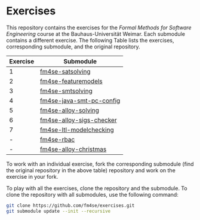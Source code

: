 # Exercises

This repository contains the exercises for the *Formal Methods for Software Engineering* course at the Bauhaus-Universität Weimar.
Each submodule contains a different exercise. The following Table lists the exercises, corresponding submodule, and the original repository.


| Exercise | Submodule |
| --- | --- | 
| 1 | [fm4se-satsolving](https://github.com/se-buw/fm4se-satsolving) | 
| 2 | [fm4se-featuremodels](https://github.com/se-buw/fm4se-featuremodels) | 
| 3 | [fm4se-smtsolving](https://github.com/se-buw/fm4se-smtsolving) | 
| 4 | [fm4se-java-smt-pc-config](https://github.com/se-buw/fm4se-java-smt-pc-config) | 
| 5 | [fm4se-alloy-solving](https://github.com/se-buw/fm4se-alloy-solving) |
| 6 | [fm4se-alloy-sigs-checker](https://github.com/se-buw/fm4se-alloy-sigs-checker) |
| 7 | [fm4se-ltl-modelchecking](https://github.com/se-buw/fm4se-ltl-modelchecking) |
| - | [fm4se-rbac](https://github.com/se-buw/fm4se-rbac) |
| - | [fm4se-alloy-christmas](https://github.com/se-buw/fm4se-alloy-christmas) |



To work with an individual exercise, fork the corresponding submodule (find the original repository in the above table) repository and work on the exercise in your fork. 


To play with all the exercises, clone the repository and the submodule. To clone the repository with all submodules, use the following command:

```bash
git clone https://github.com/fm4se/exercises.git
git submodule update --init --recursive
```
